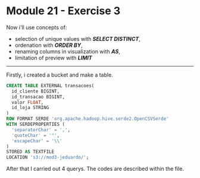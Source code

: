 # Module 21 - Exercise 3

Now i'll use concepts of:
- selection of unique values with ***SELECT DISTINCT***,
- ordenation with ***ORDER BY***,
- renaming columns in visualization with ***AS***,
- limitation of preview with ***LIMIT***
---
Firstly, i created a bucket and make a table.
```sql
CREATE TABLE EXTERNAL transacoes(
  id_cliente BIGINT,
  id_transacao BIGINT,
  valor FLOAT,
  id_loja STRING
)
ROW FORMAT SERDE 'org.apache.hadoop.hive.serde2.OpenCSVSerde'
WITH SERDEPROPERTIES (
  'separatorChar' = ',',
  'quoteChar' = '"',
  'escapeChar' = '\\'
)
STORED AS TEXTFILE
LOCATION 's3://mod3-jeduardo/';
```

After that I carried out 4 querys. The codes are described within the file.
